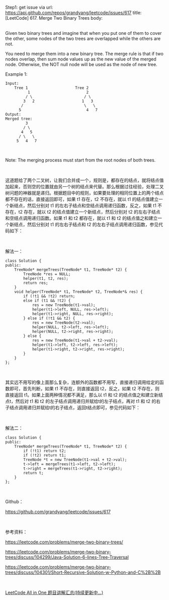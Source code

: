 Step1: get issue via url: https://api.github.com/repos/grandyang/leetcode/issues/617 
 title:[LeetCode] 617. Merge Two Binary Trees 
 body:  
  

Given two binary trees and imagine that when you put one of them to cover the other, some nodes of the two trees are overlapped while the others are not.

You need to merge them into a new binary tree. The merge rule is that if two nodes overlap, then sum node values up as the new value of the merged node. Otherwise, the NOT null node will be used as the node of new tree.

Example 1:
    
    
    Input: 
    	Tree 1                     Tree 2                  
              1                         2                             
             / \                       / \                            
            3   2                     1   3                        
           /                           \   \                      
          5                             4   7                  
    Output: 
    Merged tree:
    	     3
    	    / \
    	   4   5
    	  / \   \ 
    	 5   4   7
    

 

Note: The merging process must start from the root nodes of both trees.

 

这道题给了两个二叉树，让我们合并成一个，规则是，都存在的结点，就将结点值加起来，否则空的位置就由另一个树的结点来代替。那么根据过往经验，处理二叉树问题的神器就是递归。根据题目中的规则，如果要处理的相同位置上的两个结点都不存在的话，直接返回即可，如果 t1 存在，t2 不存在，就以 t1 的结点值建立一个新结点，然后分别对 t1 的左右子结点和空结点调用递归函数，反之，如果 t1 不存在，t2 存在，就以 t2 的结点值建立一个新结点，然后分别对 t2 的左右子结点和空结点调用递归函数。如果 t1 和 t2 都存在，就以 t1 和 t2 的结点值之和建立一个新结点，然后分别对 t1 的左右子结点和 t2 的左右子结点调用递归函数，参见代码如下：

 

解法一：
    
    
    class Solution {
    public:
        TreeNode* mergeTrees(TreeNode* t1, TreeNode* t2) {
            TreeNode *res = NULL;
            helper(t1, t2, res);
            return res;
        }
        void helper(TreeNode* t1, TreeNode* t2, TreeNode*& res) {
            if (!t1 && !t2) return;
            else if (t1 && !t2) {
                res = new TreeNode(t1->val);
                helper(t1->left, NULL, res->left);
                helper(t1->right, NULL, res->right);   
            } else if (!t1 && t2) {
                res = new TreeNode(t2->val);
                helper(NULL, t2->left, res->left);
                helper(NULL, t2->right, res->right);
            } else {
                res = new TreeNode(t1->val + t2->val);
                helper(t1->left, t2->left, res->left);
                helper(t1->right, t2->right, res->right);
            }
        }
    };

 

其实远不用写的像上面那么复杂，连额外的函数都不用写，直接递归调用给定的函数即可，首先判断，如果 t1 不存在，则直接返回 t2，反之，如果 t2 不存在，则直接返回 t1。如果上面两种情况都不满足，那么以 t1 和 t2 的结点值之和建立新结点t，然后对 t1 和 t2 的左子结点调用递归并赋给t的左子结点，再对 t1 和 t2 的右子结点调用递归并赋给t的右子结点，返回t结点即可，参见代码如下：

 

解法二：
    
    
    class Solution {
    public:
        TreeNode* mergeTrees(TreeNode* t1, TreeNode* t2) {
            if (!t1) return t2;
            if (!t2) return t1;
            TreeNode *t = new TreeNode(t1->val + t2->val);
            t->left = mergeTrees(t1->left, t2->left);
            t->right = mergeTrees(t1->right, t2->right);
            return t;
        }
    };

 

Github：

<https://github.com/grandyang/leetcode/issues/617>

 

参考资料：

<https://leetcode.com/problems/merge-two-binary-trees/>

<https://leetcode.com/problems/merge-two-binary-trees/discuss/104299/Java-Solution-6-lines-Tree-Traversal>

<https://leetcode.com/problems/merge-two-binary-trees/discuss/104301/Short-Recursive-Solution-w-Python-and-C%2B%2B>

 

[LeetCode All in One 题目讲解汇总(持续更新中...)](http://www.cnblogs.com/grandyang/p/4606334.html)

